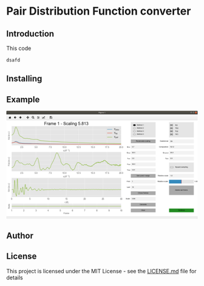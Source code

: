 # Pair Distribution Function converter
## Introduction
This code 
```
dsafd
```
## Installing

## Example

![GUI example](./img/gui.png)


## Author

## License
This project is licensed under the MIT License - see the [LICENSE.md](LICENSE.md) file for details




